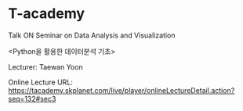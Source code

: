 # T-academy
Talk ON Seminar on Data Analysis and Visualization

<Python을 활용한 데이터분석 기초>

Lecturer: Taewan Yoon

Online Lecture URL:
https://tacademy.skplanet.com/live/player/onlineLectureDetail.action?seq=132#sec3
